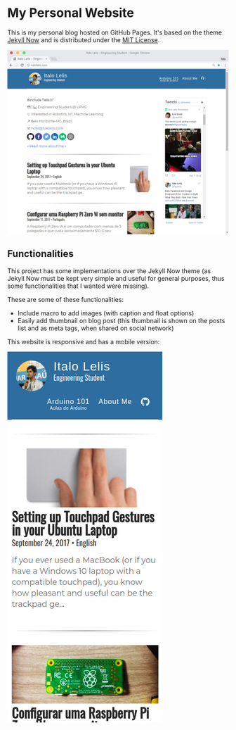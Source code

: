 # My Personal Website

This is my personal blog hosted on GitHub Pages. It's based on the theme [Jekyll Now](https://github.com/barryclark/jekyll-now) and is distributed under the [MIT License](LICENSE).

![Website Screenshot](/images/website-screenshot.jpg)

## Functionalities

This project has some implementations over the Jekyll Now theme (as Jekyll Now must be kept very simple and useful for general purposes, thus some functionalities that I wanted were missing).

These are some of these functionalities:

- Include macro to add images (with caption and float options)
- Easily add thumbnail on blog post (this thumbnail is shown on the posts list and as meta tags, when shared on social network)

This website is responsive and has a mobile version:

![Mobile Website Screenshot](/images/website-mobile-screenshot.jpg)

